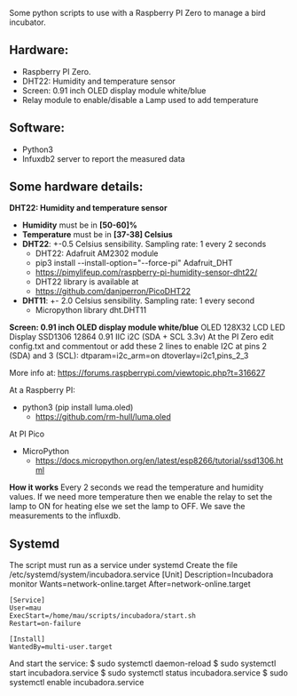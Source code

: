 Some python scripts to use with a Raspberry PI Zero to manage a bird incubator.
## Hardware:
- Raspberry PI Zero.
- DHT22: Humidity and temperature sensor
- Screen: 0.91 inch OLED display module white/blue
- Relay module to enable/disable a Lamp used to add temperature

## Software:
- Python3
- Infuxdb2 server to report the measured data

## Some hardware details:
**DHT22: Humidity and temperature sensor**
- **Humidity** must be in **[50-60]%**
- **Temperature** must be in **[37-38] Celsius**
- **DHT22**: +-0.5 Celsius sensibility. Sampling rate: 1 every 2 seconds
	- DHT22: Adafruit AM2302 module 
	- pip3 install --install-option="--force-pi" Adafruit_DHT
	- https://pimylifeup.com/raspberry-pi-humidity-sensor-dht22/
	- DHT22 library is available at
	- https://github.com/danjperron/PicoDHT22
- **DHT11**: +- 2.0 Celsius sensibility. Sampling rate: 1 every second
	- Micropython library dht.DHT11

**Screen: 0.91 inch OLED display module white/blue**
OLED 128X32 LCD LED Display SSD1306 12864 0.91 IIC i2C (SDA + SCL 3.3v)
At the PI Zero edit config.txt and commentout or add these 2 lines to enable I2C at pins 2 (SDA) and 3 (SCL):
	dtparam=i2c_arm=on
	dtoverlay=i2c1,pins_2_3

More info at:
https://forums.raspberrypi.com/viewtopic.php?t=316627

At a Raspberry PI:
- python3 (pip install luma.oled)
	- https://github.com/rm-hull/luma.oled

At PI Pico
- MicroPython
	- https://docs.micropython.org/en/latest/esp8266/tutorial/ssd1306.html

**How it works**
Every 2 seconds we read the temperature and humidity values.
If we need more temperature
then 
	we enable the relay to set the lamp to ON for heating
else 
	we set the lamp to OFF.
We save the measurements to the influxdb.

## Systemd
The script must run as a service under systemd
Create the file /etc/systemd/system/incubadora.service
	[Unit]
	Description=Incubadora monitor
	Wants=network-online.target
	After=network-online.target
	
	[Service]
	User=mau
	ExecStart=/home/mau/scripts/incubadora/start.sh
	Restart=on-failure

	[Install]
	WantedBy=multi-user.target

And start the service:
	$ sudo systemctl daemon-reload
	$ sudo systemctl start incubadora.service
	$ sudo systemctl status incubadora.service
	$ sudo systemctl enable incubadora.service
